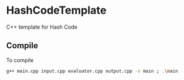 # HashCodeTemplate

C++ template for Hash Code

## Compile

To compile
```bash
g++ main.cpp input.cpp evaluator.cpp output.cpp -o main ; .\main
```
